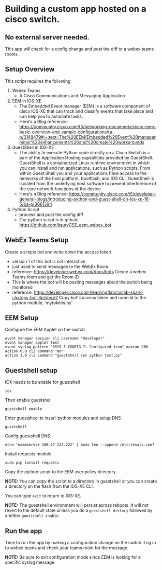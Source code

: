 # Building a custom app hosted on a cisco switch.  
## No external server needed.
This app will check for a config change and post the diff to a webex teams rooms.

## Setup Overview
This script requires the following:
  1.  Webex Teams
      - A Cisco Communications and Messaging Application
  2.  EEM in IOS-XE
      - The Embedded Event manager (EEM) is a software component of cisco IOS-XE that can track and classify events that take place and can help you to automate tasks.
      - Here's a Blog reference: https://community.cisco.com/t5/networking-documents/cisco-eem-basic-overview-and-sample-configurations/ta-p/3148479#:~:text=The%20EEM(Embedded%20Event%20manager,minor%20enhancements%20and%20create%20workarounds
  3.  GuestShell in IOS-XE
      - The ability to execute Python code directly on a Cisco Switch is a part of the Application Hosting capabilities provided by GuestShell.  GuestShell is a containerized Linux runtime environment in which you can install and run applications, such as Python scripts.  From within Guest Shell you and your applications have access to the networks of the host platform, bootflash, and IOS CLI.  GuestShell is isolated from the underlying host software to prevent interference of the core network functions of the device.
      - Here's a Blog reference: https://community.cisco.com/t5/developer-general-blogs/introducing-python-and-guest-shell-on-ios-xe-16-5/ba-p/3661394
  4.  Python Script 
      - process and post the config diff
      - Our python script is in github: https://github.com/jtsu/vCSE_eem_webex_bot


## WebEx Teams Setup
Create a simple bot and write down the access token
  - version 1 of this bot is not interactive
  - just used to send messages to the WebEx Room
  - reference: https://developer.webex.com/docs/bots
Create a webex Teams room and get the Room ID
  - This is where the bot will be posting messages about the switch being monitored
  - reference: https://developer.cisco.com/learning/lab/collab-spark-chatops-bot-itp/step/2
Copy bot's access token and room id to the python module, 'mytokens.py'


## EEM Setup
Configure the EEM Applet on the switch
  ```
  event manager session cli username "developer"
  event manager applet test
  event syslog pattern "%SYS-5-CONFIG_I: Configured from" maxrun 200
  action 0.0 cli command "en"
  action 1.0 cli command "guestshell run python test.py"
  ```

## Guestshell setup
IOX needs to be enable for guestshell
  ```
  iox
  ```

Then enable guestshell
  ```
  guestshell enable
  ```

Enter guestsheel  to install python  modules and setup DNS
  ```
  guestshell
  ```

Config guestshell DNS
  ```
  echo "nameserver 208.67.222.222" | sudo tee --append /etc/resolv.conf
  ```

Install requests module
  ```
  sudo pip install requests
  ```

Copy the python script to the EEM user policy directory.

**NOTE:** You can copy the script to a directory in guestshell or you can create a
directory on the flash from the IOS-XE CLI.

You can type `exit` to return to IOS-XE.

**NOTE:** The guestshell environment will persist across reboots.  It will not revert to the default state unless you do a `guestshell destory` followed by another `guestshell enable`.

## Run the app
Time to run the app by making a configuration change on the switch. Log in to webex teams and check your teams room for the message.

**NOTE:** Be sure to exit configuration mode since EEM is looking for a specific syslog message.
